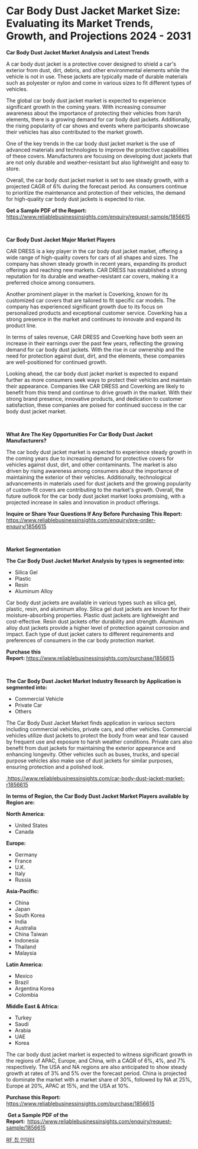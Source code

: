 <p><h1>Car Body Dust Jacket Market Size: Evaluating its Market Trends, Growth, and Projections 2024 - 2031</h1></p><p><strong>Car Body Dust Jacket Market Analysis and Latest Trends</strong></p>
<p><p>A car body dust jacket is a protective cover designed to shield a car's exterior from dust, dirt, debris, and other environmental elements while the vehicle is not in use. These jackets are typically made of durable materials such as polyester or nylon and come in various sizes to fit different types of vehicles.</p><p>The global car body dust jacket market is expected to experience significant growth in the coming years. With increasing consumer awareness about the importance of protecting their vehicles from harsh elements, there is a growing demand for car body dust jackets. Additionally, the rising popularity of car shows and events where participants showcase their vehicles has also contributed to the market growth.</p><p>One of the key trends in the car body dust jacket market is the use of advanced materials and technologies to improve the protective capabilities of these covers. Manufacturers are focusing on developing dust jackets that are not only durable and weather-resistant but also lightweight and easy to store.</p><p>Overall, the car body dust jacket market is set to see steady growth, with a projected CAGR of 6% during the forecast period. As consumers continue to prioritize the maintenance and protection of their vehicles, the demand for high-quality car body dust jackets is expected to rise.</p></p>
<p><strong>Get a Sample PDF of the Report:&nbsp;</strong> <a href="https://www.reliablebusinessinsights.com/enquiry/request-sample/1856615">https://www.reliablebusinessinsights.com/enquiry/request-sample/1856615</a></p>
<p>&nbsp;</p>
<p><strong>Car Body Dust Jacket Major Market Players</strong></p>
<p><p>CAR DRESS is a key player in the car body dust jacket market, offering a wide range of high-quality covers for cars of all shapes and sizes. The company has shown steady growth in recent years, expanding its product offerings and reaching new markets. CAR DRESS has established a strong reputation for its durable and weather-resistant car covers, making it a preferred choice among consumers.</p><p>Another prominent player in the market is Coverking, known for its customized car covers that are tailored to fit specific car models. The company has experienced significant growth due to its focus on personalized products and exceptional customer service. Coverking has a strong presence in the market and continues to innovate and expand its product line.</p><p>In terms of sales revenue, CAR DRESS and Coverking have both seen an increase in their earnings over the past few years, reflecting the growing demand for car body dust jackets. With the rise in car ownership and the need for protection against dust, dirt, and the elements, these companies are well-positioned for continued growth.</p><p>Looking ahead, the car body dust jacket market is expected to expand further as more consumers seek ways to protect their vehicles and maintain their appearance. Companies like CAR DRESS and Coverking are likely to benefit from this trend and continue to drive growth in the market. With their strong brand presence, innovative products, and dedication to customer satisfaction, these companies are poised for continued success in the car body dust jacket market.</p></p>
<p>&nbsp;</p>
<p><strong>What Are The Key Opportunities For Car Body Dust Jacket Manufacturers?</strong></p>
<p><p>The car body dust jacket market is expected to experience steady growth in the coming years due to increasing demand for protective covers for vehicles against dust, dirt, and other contaminants. The market is also driven by rising awareness among consumers about the importance of maintaining the exterior of their vehicles. Additionally, technological advancements in materials used for dust jackets and the growing popularity of custom-fit covers are contributing to the market's growth. Overall, the future outlook for the car body dust jacket market looks promising, with a projected increase in sales and innovation in product offerings.</p></p>
<p><strong>Inquire or Share Your Questions If Any Before Purchasing This Report:</strong> <a href="https://www.reliablebusinessinsights.com/enquiry/pre-order-enquiry/1856615">https://www.reliablebusinessinsights.com/enquiry/pre-order-enquiry/1856615</a></p>
<p>&nbsp;</p>
<p><strong>Market Segmentation</strong></p>
<p><strong>The Car Body Dust Jacket Market Analysis by types is segmented into:</strong></p>
<p><ul><li>Silica Gel</li><li>Plastic</li><li>Resin</li><li>Aluminum Alloy</li></ul></p>
<p><p>Car body dust jackets are available in various types such as silica gel, plastic, resin, and aluminum alloy. Silica gel dust jackets are known for their moisture-absorbing properties. Plastic dust jackets are lightweight and cost-effective. Resin dust jackets offer durability and strength. Aluminum alloy dust jackets provide a higher level of protection against corrosion and impact. Each type of dust jacket caters to different requirements and preferences of consumers in the car body protection market.</p></p>
<p><strong>Purchase this Report:&nbsp;</strong><a href="https://www.reliablebusinessinsights.com/purchase/1856615">https://www.reliablebusinessinsights.com/purchase/1856615</a></p>
<p>&nbsp;</p>
<p><strong>The Car Body Dust Jacket Market Industry Research by Application is segmented into:</strong></p>
<p><ul><li>Commercial Vehicle</li><li>Private Car</li><li>Others</li></ul></p>
<p><p>The Car Body Dust Jacket Market finds application in various sectors including commercial vehicles, private cars, and other vehicles. Commercial vehicles utilize dust jackets to protect the body from wear and tear caused by frequent use and exposure to harsh weather conditions. Private cars also benefit from dust jackets for maintaining the exterior appearance and enhancing longevity. Other vehicles such as buses, trucks, and special purpose vehicles also make use of dust jackets for similar purposes, ensuring protection and a polished look.</p></p>
<p><a href="https://www.reliablebusinessinsights.com/car-body-dust-jacket-market-r1856615">&nbsp;https://www.reliablebusinessinsights.com/car-body-dust-jacket-market-r1856615</a></p>
<p><strong>In terms of Region, the Car Body Dust Jacket Market Players available by Region are:</strong></p>
<p>
    <p> <strong> North America: </strong>
        <ul>
            <li>United States</li>
            <li>Canada</li>
        </ul>
        </p> 
    <p> <strong> Europe: </strong>
        <ul>
            <li>Germany</li>
            <li>France</li>
            <li>U.K.</li>
            <li>Italy</li>
            <li>Russia</li>
        </ul>
        </p> 
    <p> <strong> Asia-Pacific: </strong>
        <ul>
            <li>China</li>
            <li>Japan</li>
            <li>South Korea</li>
            <li>India</li>
            <li>Australia</li>
            <li>China Taiwan</li>
            <li>Indonesia</li>
            <li>Thailand</li>
            <li>Malaysia</li>
        </ul>
        </p> 
    <p> <strong> Latin America: </strong>
        <ul>
            <li>Mexico</li>
            <li>Brazil</li>
            <li>Argentina Korea</li>
            <li>Colombia</li>
        </ul>
        </p> 
    <p> <strong> Middle East & Africa: </strong>
        <ul>
            <li>Turkey</li>
            <li>Saudi</li>
            <li>Arabia</li>
            <li>UAE</li>
            <li>Korea</li>
        </ul>
    </p>
    </p>
<p><p>The car body dust jacket market is expected to witness significant growth in the regions of APAC, Europe, and China, with a CAGR of 6%, 4%, and 7% respectively. The USA and NA regions are also anticipated to show steady growth at rates of 3% and 5% over the forecast period. China is projected to dominate the market with a market share of 30%, followed by NA at 25%, Europe at 20%, APAC at 15%, and the USA at 10%.</p></p>
<p><strong>Purchase this Report: </strong><a href="https://www.reliablebusinessinsights.com/purchase/1856615">https://www.reliablebusinessinsights.com/purchase/1856615</a></p>
<p>&nbsp;<strong>Get a Sample PDF of the Report:&nbsp;&nbsp;</strong><a href="https://www.reliablebusinessinsights.com/enquiry/request-sample/1856615">https://www.reliablebusinessinsights.com/enquiry/request-sample/1856615</a></p>
<p><strong></strong></p>
<p><p><a href="https://github.com/TimmyMann6767/Market-Research-Report-List-2/blob/main/5001139186842.md">RF 칩 인덕터</a></p></p>